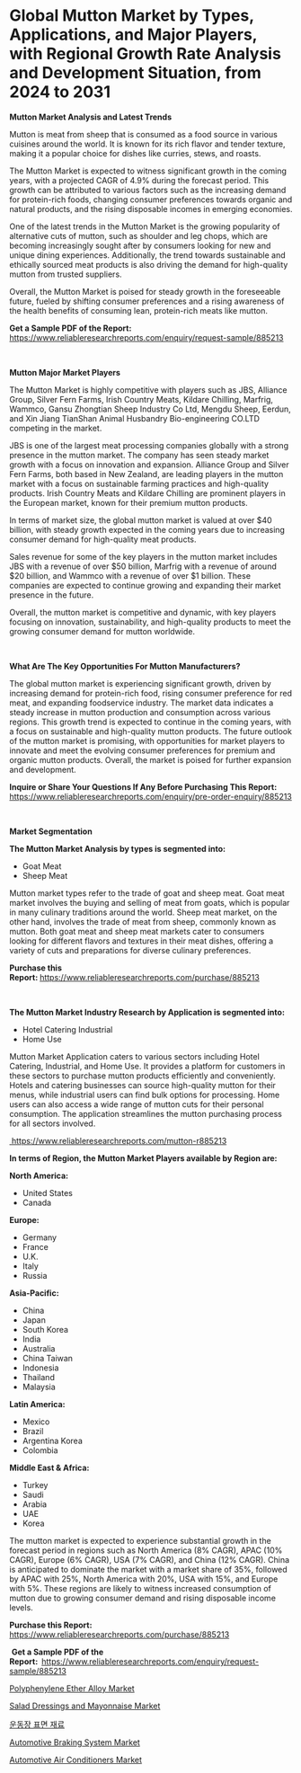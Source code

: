 <p><h1>Global Mutton Market by Types, Applications, and Major Players, with Regional Growth Rate Analysis and Development Situation, from 2024 to 2031</h1></p><p><strong>Mutton Market Analysis and Latest Trends</strong></p>
<p><p>Mutton is meat from sheep that is consumed as a food source in various cuisines around the world. It is known for its rich flavor and tender texture, making it a popular choice for dishes like curries, stews, and roasts.</p><p>The Mutton Market is expected to witness significant growth in the coming years, with a projected CAGR of 4.9% during the forecast period. This growth can be attributed to various factors such as the increasing demand for protein-rich foods, changing consumer preferences towards organic and natural products, and the rising disposable incomes in emerging economies.</p><p>One of the latest trends in the Mutton Market is the growing popularity of alternative cuts of mutton, such as shoulder and leg chops, which are becoming increasingly sought after by consumers looking for new and unique dining experiences. Additionally, the trend towards sustainable and ethically sourced meat products is also driving the demand for high-quality mutton from trusted suppliers.</p><p>Overall, the Mutton Market is poised for steady growth in the foreseeable future, fueled by shifting consumer preferences and a rising awareness of the health benefits of consuming lean, protein-rich meats like mutton.</p></p>
<p><strong>Get a Sample PDF of the Report:&nbsp;</strong> <a href="https://www.reliableresearchreports.com/enquiry/request-sample/885213">https://www.reliableresearchreports.com/enquiry/request-sample/885213</a></p>
<p>&nbsp;</p>
<p><strong>Mutton Major Market Players</strong></p>
<p><p>The Mutton Market is highly competitive with players such as JBS, Alliance Group, Silver Fern Farms, Irish Country Meats, Kildare Chilling, Marfrig, Wammco, Gansu Zhongtian Sheep Industry Co Ltd, Mengdu Sheep, Eerdun, and Xin Jiang TianShan Animal Husbandry Bio-engineering CO.LTD competing in the market.</p><p>JBS is one of the largest meat processing companies globally with a strong presence in the mutton market. The company has seen steady market growth with a focus on innovation and expansion. Alliance Group and Silver Fern Farms, both based in New Zealand, are leading players in the mutton market with a focus on sustainable farming practices and high-quality products. Irish Country Meats and Kildare Chilling are prominent players in the European market, known for their premium mutton products.</p><p>In terms of market size, the global mutton market is valued at over $40 billion, with steady growth expected in the coming years due to increasing consumer demand for high-quality meat products. </p><p>Sales revenue for some of the key players in the mutton market includes JBS with a revenue of over $50 billion, Marfrig with a revenue of around $20 billion, and Wammco with a revenue of over $1 billion. These companies are expected to continue growing and expanding their market presence in the future. </p><p>Overall, the mutton market is competitive and dynamic, with key players focusing on innovation, sustainability, and high-quality products to meet the growing consumer demand for mutton worldwide.</p></p>
<p>&nbsp;</p>
<p><strong>What Are The Key Opportunities For Mutton Manufacturers?</strong></p>
<p><p>The global mutton market is experiencing significant growth, driven by increasing demand for protein-rich food, rising consumer preference for red meat, and expanding foodservice industry. The market data indicates a steady increase in mutton production and consumption across various regions. This growth trend is expected to continue in the coming years, with a focus on sustainable and high-quality mutton products. The future outlook of the mutton market is promising, with opportunities for market players to innovate and meet the evolving consumer preferences for premium and organic mutton products. Overall, the market is poised for further expansion and development.</p></p>
<p><strong>Inquire or Share Your Questions If Any Before Purchasing This Report:</strong> <a href="https://www.reliableresearchreports.com/enquiry/pre-order-enquiry/885213">https://www.reliableresearchreports.com/enquiry/pre-order-enquiry/885213</a></p>
<p>&nbsp;</p>
<p><strong>Market Segmentation</strong></p>
<p><strong>The Mutton Market Analysis by types is segmented into:</strong></p>
<p><ul><li>Goat Meat</li><li>Sheep Meat</li></ul></p>
<p><p>Mutton market types refer to the trade of goat and sheep meat. Goat meat market involves the buying and selling of meat from goats, which is popular in many culinary traditions around the world. Sheep meat market, on the other hand, involves the trade of meat from sheep, commonly known as mutton. Both goat meat and sheep meat markets cater to consumers looking for different flavors and textures in their meat dishes, offering a variety of cuts and preparations for diverse culinary preferences.</p></p>
<p><strong>Purchase this Report:&nbsp;</strong><a href="https://www.reliableresearchreports.com/purchase/885213">https://www.reliableresearchreports.com/purchase/885213</a></p>
<p>&nbsp;</p>
<p><strong>The Mutton Market Industry Research by Application is segmented into:</strong></p>
<p><ul><li>Hotel Catering Industrial</li><li>Home Use</li></ul></p>
<p><p>Mutton Market Application caters to various sectors including Hotel Catering, Industrial, and Home Use. It provides a platform for customers in these sectors to purchase mutton products efficiently and conveniently. Hotels and catering businesses can source high-quality mutton for their menus, while industrial users can find bulk options for processing. Home users can also access a wide range of mutton cuts for their personal consumption. The application streamlines the mutton purchasing process for all sectors involved.</p></p>
<p><a href="https://www.reliableresearchreports.com/mutton-r885213">&nbsp;https://www.reliableresearchreports.com/mutton-r885213</a></p>
<p><strong>In terms of Region, the Mutton Market Players available by Region are:</strong></p>
<p>
    <p> <strong> North America: </strong>
        <ul>
            <li>United States</li>
            <li>Canada</li>
        </ul>
        </p> 
    <p> <strong> Europe: </strong>
        <ul>
            <li>Germany</li>
            <li>France</li>
            <li>U.K.</li>
            <li>Italy</li>
            <li>Russia</li>
        </ul>
        </p> 
    <p> <strong> Asia-Pacific: </strong>
        <ul>
            <li>China</li>
            <li>Japan</li>
            <li>South Korea</li>
            <li>India</li>
            <li>Australia</li>
            <li>China Taiwan</li>
            <li>Indonesia</li>
            <li>Thailand</li>
            <li>Malaysia</li>
        </ul>
        </p> 
    <p> <strong> Latin America: </strong>
        <ul>
            <li>Mexico</li>
            <li>Brazil</li>
            <li>Argentina Korea</li>
            <li>Colombia</li>
        </ul>
        </p> 
    <p> <strong> Middle East & Africa: </strong>
        <ul>
            <li>Turkey</li>
            <li>Saudi</li>
            <li>Arabia</li>
            <li>UAE</li>
            <li>Korea</li>
        </ul>
    </p>
    </p>
<p><p>The mutton market is expected to experience substantial growth in the forecast period in regions such as North America (8% CAGR), APAC (10% CAGR), Europe (6% CAGR), USA (7% CAGR), and China (12% CAGR). China is anticipated to dominate the market with a market share of 35%, followed by APAC with 25%, North America with 20%, USA with 15%, and Europe with 5%. These regions are likely to witness increased consumption of mutton due to growing consumer demand and rising disposable income levels.</p></p>
<p><strong>Purchase this Report: </strong><a href="https://www.reliableresearchreports.com/purchase/885213">https://www.reliableresearchreports.com/purchase/885213</a></p>
<p>&nbsp;<strong>Get a Sample PDF of the Report:&nbsp;&nbsp;</strong><a href="https://www.reliableresearchreports.com/enquiry/request-sample/885213">https://www.reliableresearchreports.com/enquiry/request-sample/885213</a></p>
<p><strong></strong></p>
<p><p><a href="https://issuu.com/reportprime-2/docs/polyphenylene-ether-alloy-market-size-2030.pptx">Polyphenylene Ether Alloy Market</a></p><p><a href="https://github.com/Hazelklievgspy6vdcsmu106w/Market-Research-Report-List-1/blob/main/salad-dressings-and-mayonnaise-market.md">Salad Dressings and Mayonnaise Market</a></p><p><a href="https://github.com/CorEmtymerich56566/Market-Research-Report-List-1/blob/main/614882517534.md">운동장 표면 재료</a></p><p><a href="https://www.linkedin.com/pulse/automotive-braking-system-market-challenges-opportunities-growth-j5sxf?trackingId=aVma3LCuHBRgw2RAOX0ggw%3D%3D">Automotive Braking System Market</a></p><p><a href="https://www.linkedin.com/pulse/automotive-air-conditioners-market-research-report-forecasted-m4fnf?trackingId=B5Onp4UfanE9ncS74XRYcA%3D%3D">Automotive Air Conditioners Market</a></p></p>
